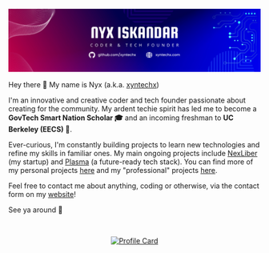 [![My Banner](https://raw.githubusercontent.com/xyntechx/xyntechx/master/banner.png)](https://xyntechx.com)

Hey there 👋 My name is Nyx (a.k.a. [xyntechx](https://xyntechx.com))

I'm an innovative and creative coder and tech founder passionate about creating for the community. My ardent techie spirit has led me to become a **GovTech Smart Nation Scholar 🎓** and an incoming freshman to **UC Berkeley (EECS) 🐻**.

Ever-curious, I'm constantly building projects to learn new technologies and refine my skills in familiar ones. My main ongoing projects include [NexLiber](https://nexliber.com/) (my startup) and [Plasma](https://github.com/teamxynlab/plasma) (a future-ready tech stack). You can find more of my personal projects [here](https://github.com/xyntechx?tab=repositories) and my "professional" projects [here](https://github.com/teamxynlab).

Feel free to contact me about anything, coding or otherwise, via the contact form on my [website](https://xyntechx.com)!

See ya around 🚀

<br/>

<p align="center">
  <a href="https://xyntechx.com/">
      <img
           src="https://xyntechx-readme-stats.vercel.app/api/?username=xyntechx&show_icons=true&include_all_commits=true&title_color=ff6633&text_color=ffffff&icon_color=ff6633&border_color=ff6633&bg_color=232323"
           alt="Profile Card"
           width="350"
      />
  </a>
</p>
